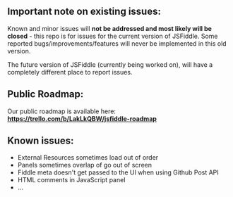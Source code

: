 ## Important note on existing issues:

Known and minor issues will **not be addressed and most likely will be closed** - this repo is for issues for the current version of JSFiddle. Some reported bugs/improvements/features will never be implemented in this old version.

The future version of JSFiddle (currently being worked on), will have a completely different place to report issues.

## Public Roadmap:

Our public roadmap is available here: **https://trello.com/b/LakLkQBW/jsfiddle-roadmap**

## Known issues:

- External Resources sometimes load out of order
- Panels sometimes overlap of go out of screen
- Fiddle meta doesn't get passed to the UI when using Github Post API
- HTML comments in JavaScript panel
- ...
